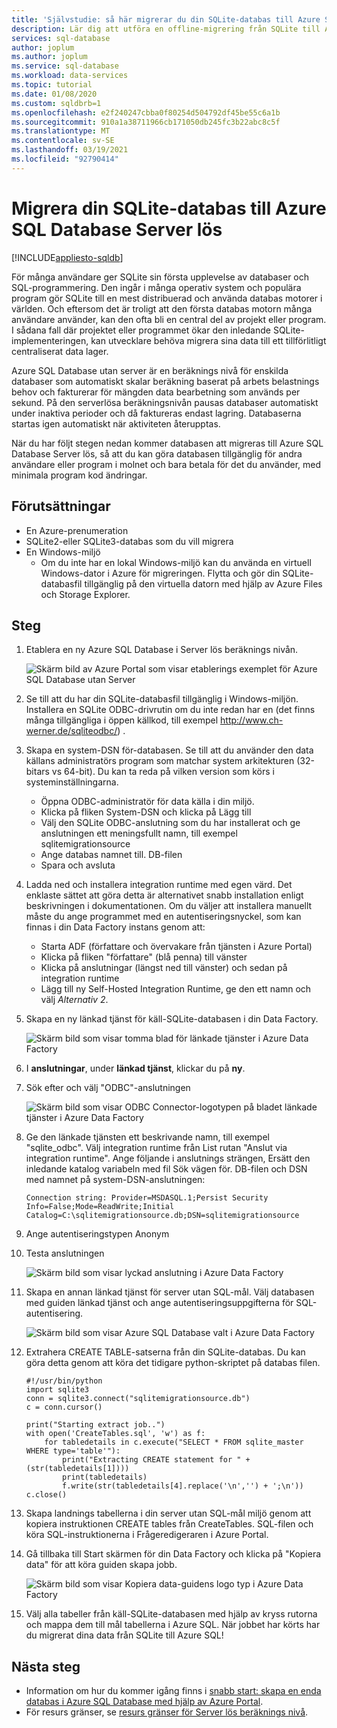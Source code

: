 ```yaml
---
title: 'Självstudie: så här migrerar du din SQLite-databas till Azure SQL Database Server lös'
description: Lär dig att utföra en offline-migrering från SQLite till Azure SQL Database Server lös genom att använda Azure Data Factory.
services: sql-database
author: joplum
ms.author: joplum
ms.service: sql-database
ms.workload: data-services
ms.topic: tutorial
ms.date: 01/08/2020
ms.custom: sqldbrb=1
ms.openlocfilehash: e2f240247cbba0f80254d504792df45be55c6a1b
ms.sourcegitcommit: 910a1a38711966cb171050db245fc3b22abc8c5f
ms.translationtype: MT
ms.contentlocale: sv-SE
ms.lasthandoff: 03/19/2021
ms.locfileid: "92790414"
---
```

# <a name="how-to-migrate-your-sqlite-database-to-azure-sql-database-serverless"></a>Migrera din SQLite-databas till Azure SQL Database Server lös
[!INCLUDE[appliesto-sqldb](../includes/appliesto-sqldb.md)]

För många användare ger SQLite sin första upplevelse av databaser och SQL-programmering. Den ingår i många operativ system och populära program gör SQLite till en mest distribuerad och använda databas motorer i världen. Och eftersom det är troligt att den första databas motorn många användare använder, kan den ofta bli en central del av projekt eller program. I sådana fall där projektet eller programmet ökar den inledande SQLite-implementeringen, kan utvecklare behöva migrera sina data till ett tillförlitligt centraliserat data lager.

Azure SQL Database utan server är en beräknings nivå för enskilda databaser som automatiskt skalar beräkning baserat på arbets belastnings behov och fakturerar för mängden data bearbetning som används per sekund. På den serverlösa beräkningsnivån pausas databaser automatiskt under inaktiva perioder och då faktureras endast lagring. Databaserna startas igen automatiskt när aktiviteten återupptas.

När du har följt stegen nedan kommer databasen att migreras till Azure SQL Database Server lös, så att du kan göra databasen tillgänglig för andra användare eller program i molnet och bara betala för det du använder, med minimala program kod ändringar.

## <a name="prerequisites"></a>Förutsättningar

- En Azure-prenumeration
- SQLite2-eller SQLite3-databas som du vill migrera
- En Windows-miljö
  - Om du inte har en lokal Windows-miljö kan du använda en virtuell Windows-dator i Azure för migreringen. Flytta och gör din SQLite-databasfil tillgänglig på den virtuella datorn med hjälp av Azure Files och Storage Explorer.

## <a name="steps"></a>Steg

1. Etablera en ny Azure SQL Database i Server lös beräknings nivån.

    ![Skärm bild av Azure Portal som visar etablerings exemplet för Azure SQL Database utan Server](./media/migrate-sqlite-db-to-azure-sql-serverless-offline-tutorial/provision-serverless.png)

2. Se till att du har din SQLite-databasfil tillgänglig i Windows-miljön. Installera en SQLite ODBC-drivrutin om du inte redan har en (det finns många tillgängliga i öppen källkod, till exempel http://www.ch-werner.de/sqliteodbc/) .

3. Skapa en system-DSN för-databasen. Se till att du använder den data källans administratörs program som matchar system arkitekturen (32-bitars vs 64-bit). Du kan ta reda på vilken version som körs i systeminställningarna.

    - Öppna ODBC-administratör för data källa i din miljö.
    - Klicka på fliken System-DSN och klicka på Lägg till
    - Välj den SQLite ODBC-anslutning som du har installerat och ge anslutningen ett meningsfullt namn, till exempel sqlitemigrationsource
    - Ange databas namnet till. DB-filen
    - Spara och avsluta

4. Ladda ned och installera integration runtime med egen värd. Det enklaste sättet att göra detta är alternativet snabb installation enligt beskrivningen i dokumentationen. Om du väljer att installera manuellt måste du ange programmet med en autentiseringsnyckel, som kan finnas i din Data Factory instans genom att:

    - Starta ADF (författare och övervakare från tjänsten i Azure Portal)
    - Klicka på fliken "författare" (blå penna) till vänster
    - Klicka på anslutningar (längst ned till vänster) och sedan på integration runtime
    - Lägg till ny Self-Hosted Integration Runtime, ge den ett namn och välj *Alternativ 2*.

5. Skapa en ny länkad tjänst för käll-SQLite-databasen i din Data Factory.

    ![Skärm bild som visar tomma blad för länkade tjänster i Azure Data Factory](./media/migrate-sqlite-db-to-azure-sql-serverless-offline-tutorial/linked-services-create.png)

6. I **anslutningar**, under **länkad tjänst**, klickar du på **ny**.

7. Sök efter och välj "ODBC"-anslutningen

   ![Skärm bild som visar ODBC Connector-logotypen på bladet länkade tjänster i Azure Data Factory](./media/migrate-sqlite-db-to-azure-sql-serverless-offline-tutorial/linked-services-odbc.png)

8. Ge den länkade tjänsten ett beskrivande namn, till exempel "sqlite_odbc". Välj integration runtime från List rutan "Anslut via integration runtime". Ange följande i anslutnings strängen, Ersätt den inledande katalog variabeln med fil Sök vägen för. DB-filen och DSN med namnet på system-DSN-anslutningen:

   ```
   Connection string: Provider=MSDASQL.1;Persist Security Info=False;Mode=ReadWrite;Initial Catalog=C:\sqlitemigrationsource.db;DSN=sqlitemigrationsource
    ```

9. Ange autentiseringstypen Anonym

10. Testa anslutningen

    ![Skärm bild som visar lyckad anslutning i Azure Data Factory](./media/migrate-sqlite-db-to-azure-sql-serverless-offline-tutorial/linked-services-test-successful.png)

11. Skapa en annan länkad tjänst för server utan SQL-mål. Välj databasen med guiden länkad tjänst och ange autentiseringsuppgifterna för SQL-autentisering.

    ![Skärm bild som visar Azure SQL Database valt i Azure Data Factory](./media/migrate-sqlite-db-to-azure-sql-serverless-offline-tutorial/linked-services-create-target.png)

12. Extrahera CREATE TABLE-satserna från din SQLite-databas. Du kan göra detta genom att köra det tidigare python-skriptet på databas filen.

    ```
    #!/usr/bin/python
    import sqlite3
    conn = sqlite3.connect("sqlitemigrationsource.db")
    c = conn.cursor()

    print("Starting extract job..")
    with open('CreateTables.sql', 'w') as f:
        for tabledetails in c.execute("SELECT * FROM sqlite_master WHERE type='table'"):
            print("Extracting CREATE statement for " + (str(tabledetails[1])))
            print(tabledetails)
            f.write(str(tabledetails[4].replace('\n','') + ';\n'))
    c.close()
    ```

13. Skapa landnings tabellerna i din server utan SQL-mål miljö genom att kopiera instruktionen CREATE tables från CreateTables. SQL-filen och köra SQL-instruktionerna i Frågeredigeraren i Azure Portal.

14. Gå tillbaka till Start skärmen för din Data Factory och klicka på "Kopiera data" för att köra guiden skapa jobb.

    ![Skärm bild som visar Kopiera data-guidens logo typ i Azure Data Factory](./media/migrate-sqlite-db-to-azure-sql-serverless-offline-tutorial/copy-data.png)

15. Välj alla tabeller från käll-SQLite-databasen med hjälp av kryss rutorna och mappa dem till mål tabellerna i Azure SQL. När jobbet har körts har du migrerat dina data från SQLite till Azure SQL!

## <a name="next-steps"></a>Nästa steg

- Information om hur du kommer igång finns i [snabb start: skapa en enda databas i Azure SQL Database med hjälp av Azure Portal](single-database-create-quickstart.md).
- För resurs gränser, se [resurs gränser för Server lös beräknings nivå](./resource-limits-vcore-single-databases.md#general-purpose---serverless-compute---gen5).
